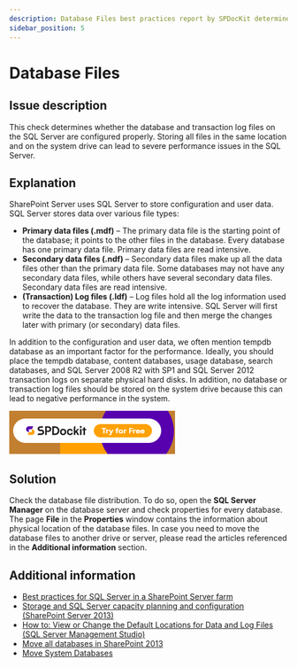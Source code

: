 ```yaml
---
description: Database Files best practices report by SPDocKit determines whether the database and transaction log files on the SQL Server are configured properly.
sidebar_position: 5
---
```


# Database Files

## Issue description

This check determines whether the database and transaction log files on the SQL Server are configured properly. Storing all files in the same location and on the system drive can lead to severe performance issues in the SQL Server.

## Explanation

SharePoint Server uses SQL Server to store configuration and user data. SQL Server stores data over various file types:

* **Primary data files \(.mdf\)** – The primary data file is the starting point of the database; it points to the other files in the database. Every database has one primary data file. Primary data files are read intensive.
* **Secondary data files \(.ndf\)** – Secondary data files make up all the data files other than the primary data file. Some databases may not have any secondary data files, while others have several secondary data files. Secondary data files are read intensive.
* **\(Transaction\) Log files \(.ldf\)** – Log files hold all the log information used to recover the database. They are write intensive. SQL Server will first write the data to the transaction log file and then merge the changes later with primary \(or secondary\) data files.

In addition to the configuration and user data, we often mention tempdb database as an important factor for the performance. Ideally, you should place the tempdb database, content databases, usage database, search databases, and SQL Server 2008 R2 with SP1 and SQL Server 2012 transaction logs on separate physical hard disks. In addition, no database or transaction log files should be stored on the system drive because this can lead to negative performance in the system.

[![Download SPDocKit](../../static/img/spdockit-download.png)](http://bit.ly/2US0Zna)

## Solution

Check the database file distribution. To do so, open the **SQL Server Manager** on the database server and check properties for every database. The page **File** in the **Properties** window contains the information about physical location of the database files. In case you need to move the database files to another drive or server, please read the articles referenced in the **Additional information** section.

## Additional information

* [Best practices for SQL Server in a SharePoint Server farm](https://technet.microsoft.com/en-us/library/hh292622.aspx)
* [Storage and SQL Server capacity planning and configuration \(SharePoint Server 2013\)](https://technet.microsoft.com/en-us/library/a96075c6-d315-40a8-a739-49b91c61978f#Section6_5)
* [How to: View or Change the Default Locations for Data and Log Files \(SQL Server Management Studio\)](https://technet.microsoft.com/en-us/library/dd206993%28v=sql.105%29.aspx)
* [Move all databases in SharePoint 2013](https://technet.microsoft.com/en-us/library/cc512725.aspx)
* [Move System Databases](https://docs.microsoft.com/en-us/sql/relational-databases/databases/move-system-databases)

